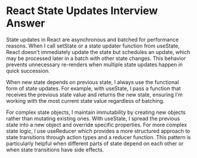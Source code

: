 # React State Updates Interview Answer

State updates in React are asynchronous and batched for performance reasons. When I call setState or a state updater function from useState, React doesn't immediately update the state but schedules an update, which may be processed later in a batch with other state changes. This behavior prevents unnecessary re-renders when multiple state updates happen in quick succession.

When new state depends on previous state, I always use the functional form of state updates. For example, with useState, I pass a function that receives the previous state value and returns the new state, ensuring I'm working with the most current state value regardless of batching.

For complex state objects, I maintain immutability by creating new objects rather than mutating existing ones. With useState, I spread the previous state into a new object and override specific properties. For more complex state logic, I use useReducer which provides a more structured approach to state transitions through action types and a reducer function. This pattern is particularly helpful when different parts of state depend on each other or when state transitions have side effects.
